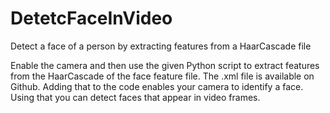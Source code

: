 # DetetcFaceInVideo
Detect a face of a person by extracting features from a HaarCascade file

Enable the camera and then use the given Python script to extract features from the HaarCascade of the face feature file. The .xml file is available on Github. Adding that to the code enables your camera to identify a face. Using that you can detect faces that appear in video frames.
